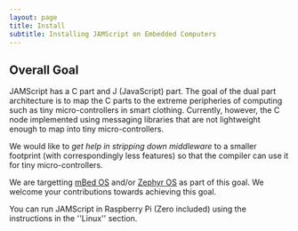 ```yaml
---
layout: page
title: Install
subtitle: Installing JAMScript on Embedded Computers
---
```


## Overall Goal

JAMScript has a C part and J (JavaScript) part. The goal of the dual part architecture is to
map the C parts to the extreme peripheries of computing such as tiny micro-controllers
in smart clothing. Currently, however, the C node implemented using messaging libraries that
are not lightweight enough to map into tiny micro-controllers.

We would like to *get help in stripping down middleware* to a smaller footprint
(with correspondingly less features) so that
the compiler can use it for tiny micro-controllers.

We are targetting [mBed OS](https://www.mbed.com/en/platform/mbed-os/) and/or [Zephyr OS](https://www.zephyrproject.org) as part of this goal. We welcome your contributions towards 
achieving this goal.

You can run JAMScript in Raspberry Pi (Zero included) using the instructions in the ''Linux'' section.

